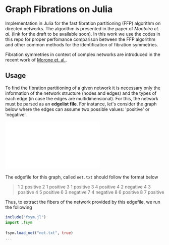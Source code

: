 # Graph Fibrations on Julia

Implementation in Julia for the fast fibration partitioning (FFP) algorithm on directed networks. The algorithm is presented 
in the paper of *Monteiro et. al.* (link for the draft to be available soon). In this work we use the codes in this repo for
proper perfomance comparison between the FFP algorithm and other common methods for the identification of fibration symmetries. 

Fibration symmetries in context of complex networks are introduced in the recent work of [Morone et. al.](https://www.pnas.org/content/117/15/8306).

## Usage 

To find the fibration partitioning of a given network it is necessary only the information of the network structure (nodes and edges)
and the types of each edge (in case the edges are multidimensional). For this, the network must be parsed as an **edgelist file**. For
instance, let's consider the graph below where the edges can assume two possible values: 'positive' or 'negative'.

![Small example](small_example.pdf)

The edgefile for this graph, called `net.txt` should follow the format below

> 1 2 positive
> 2 1 positive
> 3 1 positive
> 3 4 positive
> 4 2 negative
> 4 3 positive
> 4 5 positive
> 6 3 negative
> 7 4 negative
> 8 6 positive
> 8 7 positive

Thus, to extract the fibers of the network provided by this edgefile, we run the 
following

```julia
include("fsym.jl")
import .fsym

fsym.load_net("net.txt", true)
...
```




